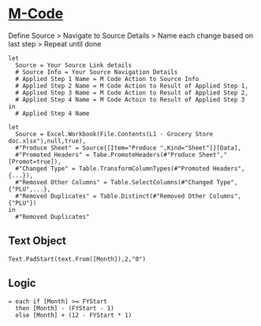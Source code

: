 # [M-Code](https://docs.microsoft.com/en-us/powerquery-m/)

Define Source > Navigate to Source Details > Name each change based on last step > Repeat until done

    let
      Source = Your Source Link details
      # Source Info = Your Source Navigation Details
      # Applied Step 1 Name = M Code Action to Source Info
      # Applied Step 2 Name = M Code Action to Result of Applied Step 1,
      # Applied Step 3 Name = M Code Action to Result of Applied Step 2,
      # Applied Step 4 Name = M Code Actoin to Result of Applied Step 3
    in
      # Applied Step 4 Name
      
    let
      Source = Excel.Workbook(File.Contents(L1 - Grocery Store doc.xlsx"),null,true),
      #"Produce Sheet" = Source{[Item="Produce ",Kind="Sheet"]}[Data],
      #"Promoted Headers" = Tabe.PromoteHeaders(#"Produce Sheet","[Promot=true]),
      #"Changed Type" = Table.TransformColumnTypes(#"Promoted Headers",{...}),
      #"Removed Other Columns" = Table.SelectColumns(#"Changed Type",{"PLU",...},
      #"Removed Duplicates" = Table.Distinct(#"Removed Other Columns",{"PLU"})
    in
      #"Removed Duplicates"
      
## Text Object

    Text.PadStart(text.From([Month]),2,"0")
    
## Logic

    = each if [Month] >= FYStart
      then [Month] - (FYStart - 1)
      else [Month] + (12 - FYStart * 1)
